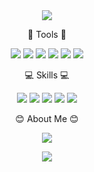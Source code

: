 <div align="center">
<img src="https://capsule-render.vercel.app/api?type=waving&color=auto&height=150&section=header&text=Hi!%20Hello!&fontSize=40" />

:hammer: Tools :hammer:

<img src="https://img.shields.io/badge/Unity-FFFFFF?style=flat-square&logo=unity&logoColor=black"/> <img src="https://img.shields.io/badge/AbletonLive-000000?style=flat-square&logo=abletonlive&logoColor=white"/> <img src="https://img.shields.io/badge/Apple-Logic%20X-lightgrey"/> <img src="https://img.shields.io/badge/VisualStudio-5C2D91?style=flat-square&logo=visualstudio&logoColor=white"/> <img src="https://img.shields.io/badge/Sourcetree-0052CC?style=flat-square&logo=sourcetree&logoColor=white"/> <img src="https://img.shields.io/badge/Github-181717?style=flat-square&logo=github&logoColor=white"/>

:computer: Skills :computer:

<img src="https://img.shields.io/badge/C-A8B9CC?style=flat-square&logo=&logoColor=black"/> <img src="https://img.shields.io/badge/C++-00599C?style=flat-square&logo=&logoColor=black"/> <img src="https://img.shields.io/badge/CSharp-239120?style=flat-square&logo=csharp&logoColor=white"/> <img src="https://img.shields.io/badge/-SFX-9cf"/> <img src="https://img.shields.io/badge/-BGM-yellow"/>

:blush: About Me :blush:
  
<a href="mailto:blogerhong@naver.com"><img src="https://img.shields.io/badge/Naver-03C75A?style=flat-square&logo=naver&logoColor=white&link=mailto:blogerhong@naver.com"/></a>

<img src="https://capsule-render.vercel.app/api?type=waving&color=auto&height=150&section=footer&text=&fontSize=90" />
</div>
